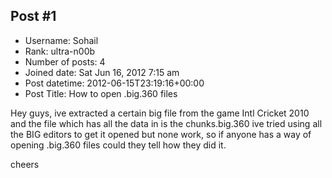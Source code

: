 ## Post #1
- Username: Sohail
- Rank: ultra-n00b
- Number of posts: 4
- Joined date: Sat Jun 16, 2012 7:15 am
- Post datetime: 2012-06-15T23:19:16+00:00
- Post Title: How to open .big.360 files

Hey guys, ive extracted a certain big file from the game Intl Cricket 2010 and the file which has all the data in is the chunks.big.360 ive tried using all the BIG editors to get it opened but none work, so if anyone has a way of opening .big.360 files could they tell how they did it. 

cheers
